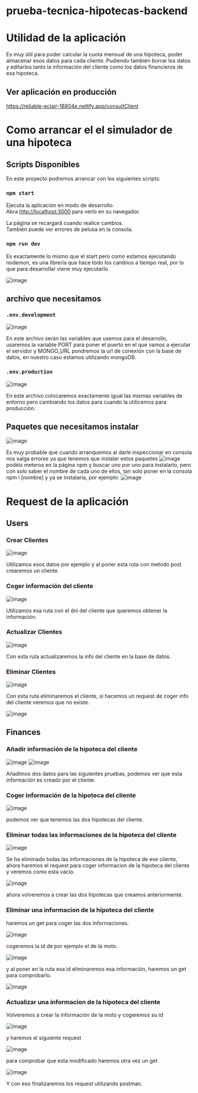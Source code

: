 # prueba-tecnica-hipotecas-backend

# Utilidad de la aplicación

Es muy útil para poder calcular la cuota mensual de una hipoteca, poder almacenar esos datos para cada cliente. Pudiendo también borrar los datos y editarlos tanto la información del cliente
como los datos financieros de esa hipoteca.

## Ver aplicación en producción

https://reliable-eclair-18804e.netlify.app/consultClient

# Como arrancar el el simulador de una hipoteca

## Scripts Disponibles

En este proyecto podremos arrancar con los siguientes scripts:

### `npm start`

Ejecuta la aplicación en modo de desarrollo.\
Abra [http://localhost:3000](http://localhost:3000) para verlo en su navegador.

La página se recargará cuando realice cambios.\
También puede ver errores de pelusa en la consola.

### `npm run dev`
Es exactamente lo mismo que el start pero como estamos ejecutando nodemon, es una librería que hace todo los cambios a tiempo real, por lo que para desarrollar viene muy ejecutarlo.

![image](https://github.com/Coldaniel2001/prueba-tecnica-hipotecas-backend/assets/105484687/0d77b4e6-8438-4087-bbfb-721b8ebe7961)



## archivo que necesitamos

### `.env.development`

![image](https://github.com/Coldaniel2001/prueba-tecnica-hipotecas-backend/assets/105484687/b642195b-a571-4306-9dff-9e5d734b8d9d)

En este archivo serán las variables que usemos para el desarrollo, usaremos la variable PORT para poner el puerto en el que vamos a ejecutar el servidor y MONGO_URL pondremos la url de conexión con la base de datos, en nuestro caso estamos utilizando mongoDB.

### `.env.production`

![image](https://github.com/Coldaniel2001/prueba-tecnica-hipotecas-backend/assets/105484687/5f508a71-7dbd-4c28-a08d-06741469e963)

En este archivo colocaremos exactamente igual las mismas variables de entorno pero cambiando los datos para cuando la utilicemos para producción.

## Paquetes que necesitamos instalar

![image](https://github.com/Coldaniel2001/prueba-tecnica-hipotecas-backend/assets/105484687/204ad75b-d1d2-40dc-a865-0baae451aba0)

Es muy probable que cuando arranquemos al darle inspeccionar en consola nos salga errores ya que tenemos que instalar estos paquetes
![image](https://github.com/Coldaniel2001/prueba-tecnica-hipotecas/assets/105484687/840684d0-72d9-4122-afcd-85a475245d1c)
podéis meteros en la página npm y buscar uno por uno para instalarlo, pero con solo saber el nombre de cada uno de ellos, tan solo poner en la consola npm i [nombre] y ya se instalaría, por ejemplo:
![image](https://github.com/Coldaniel2001/prueba-tecnica-hipotecas-backend/assets/105484687/d689d5e5-6d8b-47d2-9824-f8a23a49c554)

# Request de la aplicación
## Users

### Crear Clientes

![image](https://github.com/Coldaniel2001/prueba-tecnica-hipotecas-backend/assets/105484687/f1e3aaa7-d3f0-417f-aea2-d482eeb7fba4)

Utilizamos esos datos por ejemplo y al poner esta ruta con metodo post crearemos un cliente.

### Coger información del cliente

![image](https://github.com/Coldaniel2001/prueba-tecnica-hipotecas-backend/assets/105484687/f9041e52-158c-45bf-ad08-cb7b29bcdfe8)

Utilizamos esa ruta con el dni del cliente que queremos obtener la información.

### Actualizar Clientes

![image](https://github.com/Coldaniel2001/prueba-tecnica-hipotecas-backend/assets/105484687/2794c7b7-72da-4614-9992-069b8ee285dc)

Con esta ruta actualizaremos la info del cliente en la base de datos.

### Eliminar Clientes

![image](https://github.com/Coldaniel2001/prueba-tecnica-hipotecas-backend/assets/105484687/b90a6e5a-f438-49f4-b0da-b9586c37462e)

Con esta ruta eliminaremos el cliente, si hacemos un request de coger info del cliente veremos que no existe.

![image](https://github.com/Coldaniel2001/prueba-tecnica-hipotecas-backend/assets/105484687/555eb208-d010-4dda-a45c-1dad4d56eca5)

## Finances

### Añadir información de la hipoteca del cliente

![image](https://github.com/Coldaniel2001/prueba-tecnica-hipotecas-backend/assets/105484687/89d0361f-fab5-4fea-bb96-16acbfdef169)
![image](https://github.com/Coldaniel2001/prueba-tecnica-hipotecas-backend/assets/105484687/016b64de-b03f-4c20-a261-8e8c005cdffd)

Añadimos dos datos para las siguientes pruebas, podemos ver que esta información es creado por el cliente.

### Coger información de la hipoteca del cliente

![image](https://github.com/Coldaniel2001/prueba-tecnica-hipotecas-backend/assets/105484687/cff78206-ccdf-449a-bf22-c0ae1fc3cdbf)

podemos ver que tenemos las dos hipotecas del cliente.

### Eliminar todas las informaciones de la hipoteca del cliente

  ![image](https://github.com/Coldaniel2001/prueba-tecnica-hipotecas-backend/assets/105484687/a62d4cc5-9d8d-46d4-a98a-2fc02660f555)

  Se ha eliminado todas las informaciones de la hipoteca de ese cliente, ahora haremos el request para coger informacion de la hipoteca del cliente y veremos como esta vacio.
  
  ![image](https://github.com/Coldaniel2001/prueba-tecnica-hipotecas-backend/assets/105484687/dc101952-9a00-4b67-996d-9585e7b481bf)

  ahora volveremos a crear las dos hipotecas que creamos anteriormente.

  ### Eliminar una informacion de la hipoteca del cliente

  haremos un get para coger las dos informaciones.

  ![image](https://github.com/Coldaniel2001/prueba-tecnica-hipotecas-backend/assets/105484687/7ffb3f71-4999-424a-a9fc-5d5ab9fa8412)

  cogeremos la id de por ejemplo el de la moto.

![image](https://github.com/Coldaniel2001/prueba-tecnica-hipotecas-backend/assets/105484687/3a7dc8e5-0936-4fe4-85c6-407ef0181afb)

y al poner en la ruta esa id eliminaremos esa información, haremos un get para comprobarlo.

![image](https://github.com/Coldaniel2001/prueba-tecnica-hipotecas-backend/assets/105484687/89a643bd-accd-4cba-8f82-25eaa023b1d1)

 ### Actualizar una informacion de la hipoteca del cliente

  Volveremos a crear la información de la moto y cogeremos su id

  ![image](https://github.com/Coldaniel2001/prueba-tecnica-hipotecas-backend/assets/105484687/5c49a8e2-935d-4d56-8df8-a0a2ab6ac3a2)

y haremos el siguiente request

![image](https://github.com/Coldaniel2001/prueba-tecnica-hipotecas-backend/assets/105484687/d17cd5f4-155d-42b2-ac32-9496442e01ee)

para comprobar que esta modificado haremos otra vez un get

![image](https://github.com/Coldaniel2001/prueba-tecnica-hipotecas-backend/assets/105484687/cc1275f4-5378-4439-8f66-79ea7af79e3d)

Y con eso finalizaremos los request utilizando postman.













